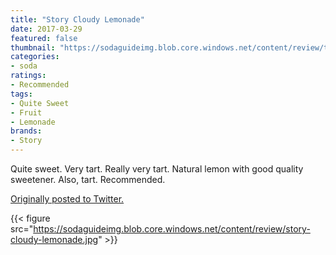 ```yaml
---
title: "Story Cloudy Lemonade"
date: 2017-03-29
featured: false
thumbnail: "https://sodaguideimg.blob.core.windows.net/content/review/thumbs/story-cloudy-lemonade.jpg"
categories:
- soda
ratings:
- Recommended
tags:
- Quite Sweet
- Fruit
- Lemonade
brands:
- Story
---
```


Quite sweet. Very tart. Really very tart. Natural lemon with good quality sweetener. Also, tart. Recommended.

[Originally posted to Twitter.](https://twitter.com/Cavorter/status/847207509135937536)

{{< figure src="https://sodaguideimg.blob.core.windows.net/content/review/story-cloudy-lemonade.jpg" >}}

